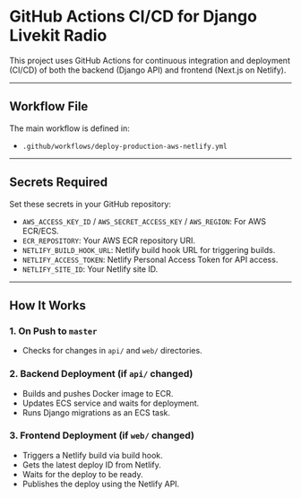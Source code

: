 # GitHub Actions CI/CD for Django Livekit Radio

This project uses GitHub Actions for continuous integration and deployment (CI/CD) of both the backend (Django API) and frontend (Next.js on Netlify).

---

## Workflow File

The main workflow is defined in:

- `.github/workflows/deploy-production-aws-netlify.yml`

---

## Secrets Required

Set these secrets in your GitHub repository:

- `AWS_ACCESS_KEY_ID` / `AWS_SECRET_ACCESS_KEY` / `AWS_REGION`: For AWS ECR/ECS.
- `ECR_REPOSITORY`: Your AWS ECR repository URI.
- `NETLIFY_BUILD_HOOK_URL`: Netlify build hook URL for triggering builds.
- `NETLIFY_ACCESS_TOKEN`: Netlify Personal Access Token for API access.
- `NETLIFY_SITE_ID`: Your Netlify site ID.

---

## How It Works

### 1. On Push to `master`
- Checks for changes in `api/` and `web/` directories.

### 2. Backend Deployment (if `api/` changed)
- Builds and pushes Docker image to ECR.
- Updates ECS service and waits for deployment.
- Runs Django migrations as an ECS task.

### 3. Frontend Deployment (if `web/` changed)
- Triggers a Netlify build via build hook.
- Gets the latest deploy ID from Netlify.
- Waits for the deploy to be ready.
- Publishes the deploy using the Netlify API.
